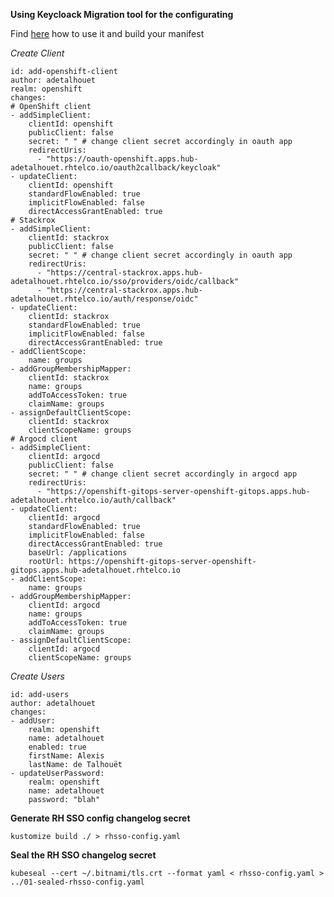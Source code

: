 __Using Keycloack Migration tool for the configurating__

Find [here](https://mayope.github.io/keycloakmigration/) how to use it and build your manifest

_Create Client_

~~~
id: add-openshift-client
author: adetalhouet
realm: openshift
changes:
# OpenShift client
- addSimpleClient:
    clientId: openshift
    publicClient: false
    secret: " " # change client secret accordingly in oauth app
    redirectUris:
      - "https://oauth-openshift.apps.hub-adetalhouet.rhtelco.io/oauth2callback/keycloak"
- updateClient:
    clientId: openshift
    standardFlowEnabled: true
    implicitFlowEnabled: false
    directAccessGrantEnabled: true
# Stackrox
- addSimpleClient:
    clientId: stackrox
    publicClient: false
    secret: " " # change client secret accordingly in oauth app
    redirectUris:
      - "https://central-stackrox.apps.hub-adetalhouet.rhtelco.io/sso/providers/oidc/callback"
      - "https://central-stackrox.apps.hub-adetalhouet.rhtelco.io/auth/response/oidc"
- updateClient:
    clientId: stackrox
    standardFlowEnabled: true
    implicitFlowEnabled: false
    directAccessGrantEnabled: true
- addClientScope:
    name: groups
- addGroupMembershipMapper:
    clientId: stackrox
    name: groups
    addToAccessToken: true
    claimName: groups
- assignDefaultClientScope:
    clientId: stackrox
    clientScopeName: groups
# Argocd client
- addSimpleClient:
    clientId: argocd
    publicClient: false
    secret: " " # change client secret accordingly in argocd app
    redirectUris:
      - "https://openshift-gitops-server-openshift-gitops.apps.hub-adetalhouet.rhtelco.io/auth/callback"
- updateClient:
    clientId: argocd
    standardFlowEnabled: true
    implicitFlowEnabled: false
    directAccessGrantEnabled: true
    baseUrl: /applications
    rootUrl: https://openshift-gitops-server-openshift-gitops.apps.hub-adetalhouet.rhtelco.io
- addClientScope:
    name: groups
- addGroupMembershipMapper:
    clientId: argocd
    name: groups
    addToAccessToken: true
    claimName: groups
- assignDefaultClientScope:
    clientId: argocd
    clientScopeName: groups
~~~

_Create Users_

~~~
id: add-users
author: adetalhouet
changes:
- addUser:
    realm: openshift
    name: adetalhouet
    enabled: true
    firstName: Alexis
    lastName: de Talhouët
- updateUserPassword:
    realm: openshift
    name: adetalhouet
    password: "blah"
~~~

__Generate RH SSO config changelog secret__

`kustomize build ./ > rhsso-config.yaml`

__Seal the RH SSO changelog secret__

`kubeseal --cert ~/.bitnami/tls.crt --format yaml < rhsso-config.yaml > ../01-sealed-rhsso-config.yaml`